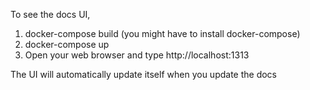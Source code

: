 To see the docs UI,

1. docker-compose build (you might have to install docker-compose)
2. docker-compose up
3. Open your web browser and type http://localhost:1313

The UI will automatically update itself when you update the docs
